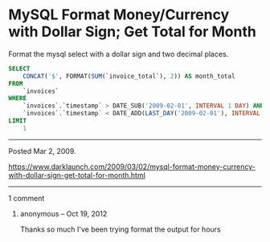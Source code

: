 # MySQL Format Money/Currency with Dollar Sign; Get Total for Month

Format the mysql select with a dollar sign and two decimal places.

```sql
SELECT
    CONCAT('$', FORMAT(SUM(`invoice_total`), 2)) AS month_total
FROM
    `invoices`
WHERE
    `invoices`.`timestamp` > DATE_SUB('2009-02-01', INTERVAL 1 DAY) AND
    `invoices`.`timestamp` < DATE_ADD(LAST_DAY('2009-02-01'), INTERVAL 1 DAY)
LIMIT
    1
```

---

Posted Mar 2, 2009.

https://www.darklaunch.com/2009/03/02/mysql-format-money-currency-with-dollar-sign-get-total-for-month.html

---

1 comment

<ol><li><div>

anonymous &ndash; Oct 19, 2012<div>

Thanks so much I've been trying format the output for hours

</div></div></li></ol>